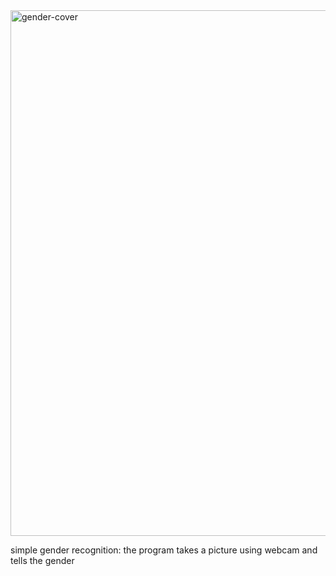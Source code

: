<img width="841" alt="gender-cover" src="https://github.com/AconLight/GnnOutliersSandbox/assets/4647063/e8f2b993-8434-4e96-82e8-7fa17bbd340d">
<br>
<p>simple gender recognition: the program takes a picture using webcam and tells the gender</p>

